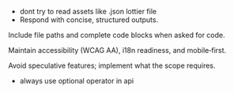 - dont try to read assets like .json lottier file
- Respond with concise, structured outputs.

Include file paths and complete code blocks when asked for code.

Maintain accessibility (WCAG AA), i18n readiness, and mobile‑first.

Avoid speculative features; implement what the scope requires.
- always use optional operator in api